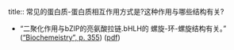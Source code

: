 title:: 常见的蛋白质-蛋白质相互作用方式是?这种作用与哪些结构有关?

- “二聚化作用与bZIP的亮氨酸拉链.bHLH的 螺旋-环-螺旋结构有关。” ([“Biochemeistry”, p. 355](zotero://select/library/items/5LP9YZZU)) ([pdf](zotero://open-pdf/library/items/2MLGCVRM?page=355&annotation=2XXUKDQG))